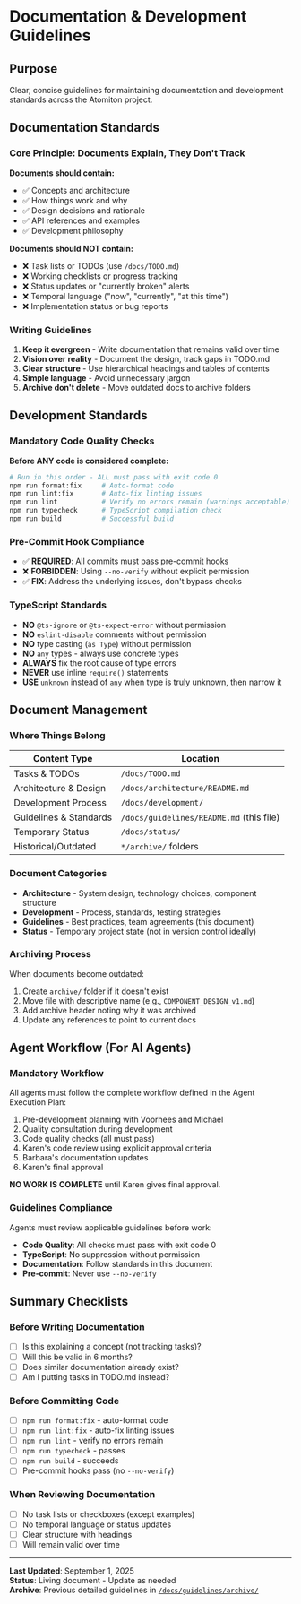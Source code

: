 # Documentation & Development Guidelines

## Purpose

Clear, concise guidelines for maintaining documentation and development standards across the Atomiton project.

## Documentation Standards

### Core Principle: Documents Explain, They Don't Track

**Documents should contain:**
- ✅ Concepts and architecture
- ✅ How things work and why
- ✅ Design decisions and rationale
- ✅ API references and examples
- ✅ Development philosophy

**Documents should NOT contain:**
- ❌ Task lists or TODOs (use `/docs/TODO.md`)
- ❌ Working checklists or progress tracking
- ❌ Status updates or "currently broken" alerts
- ❌ Temporal language ("now", "currently", "at this time")
- ❌ Implementation status or bug reports

### Writing Guidelines

1. **Keep it evergreen** - Write documentation that remains valid over time
2. **Vision over reality** - Document the design, track gaps in TODO.md
3. **Clear structure** - Use hierarchical headings and tables of contents
4. **Simple language** - Avoid unnecessary jargon
5. **Archive don't delete** - Move outdated docs to archive folders

## Development Standards

### Mandatory Code Quality Checks

**Before ANY code is considered complete:**

```bash
# Run in this order - ALL must pass with exit code 0
npm run format:fix     # Auto-format code
npm run lint:fix       # Auto-fix linting issues
npm run lint           # Verify no errors remain (warnings acceptable)
npm run typecheck      # TypeScript compilation check
npm run build          # Successful build
```

### Pre-Commit Hook Compliance

- ✅ **REQUIRED**: All commits must pass pre-commit hooks
- ❌ **FORBIDDEN**: Using `--no-verify` without explicit permission
- ✅ **FIX**: Address the underlying issues, don't bypass checks

### TypeScript Standards

- **NO** `@ts-ignore` or `@ts-expect-error` without permission
- **NO** `eslint-disable` comments without permission  
- **NO** type casting (`as Type`) without permission
- **NO** `any` types - always use concrete types
- **ALWAYS** fix the root cause of type errors
- **NEVER** use inline `require()` statements
- **USE** `unknown` instead of `any` when type is truly unknown, then narrow it

## Document Management

### Where Things Belong

| Content Type | Location |
|-------------|----------|
| Tasks & TODOs | `/docs/TODO.md` |
| Architecture & Design | `/docs/architecture/README.md` |
| Development Process | `/docs/development/` |
| Guidelines & Standards | `/docs/guidelines/README.md` (this file) |
| Temporary Status | `/docs/status/` |
| Historical/Outdated | `*/archive/` folders |

### Document Categories

- **Architecture** - System design, technology choices, component structure
- **Development** - Process, standards, testing strategies
- **Guidelines** - Best practices, team agreements (this document)
- **Status** - Temporary project state (not in version control ideally)

### Archiving Process

When documents become outdated:
1. Create `archive/` folder if it doesn't exist
2. Move file with descriptive name (e.g., `COMPONENT_DESIGN_v1.md`)
3. Add archive header noting why it was archived
4. Update any references to point to current docs

## Agent Workflow (For AI Agents)

### Mandatory Workflow

All agents must follow the complete workflow defined in the Agent Execution Plan:

1. Pre-development planning with Voorhees and Michael
2. Quality consultation during development
3. Code quality checks (all must pass)
4. Karen's code review using explicit approval criteria
5. Barbara's documentation updates
6. Karen's final approval

**NO WORK IS COMPLETE** until Karen gives final approval.

### Guidelines Compliance

Agents must review applicable guidelines before work:
- **Code Quality**: All checks must pass with exit code 0
- **TypeScript**: No suppression without permission
- **Documentation**: Follow standards in this document
- **Pre-commit**: Never use `--no-verify`

## Summary Checklists

### Before Writing Documentation
- [ ] Is this explaining a concept (not tracking tasks)?
- [ ] Will this be valid in 6 months?
- [ ] Does similar documentation already exist?
- [ ] Am I putting tasks in TODO.md instead?

### Before Committing Code
- [ ] `npm run format:fix` - auto-format code
- [ ] `npm run lint:fix` - auto-fix linting issues
- [ ] `npm run lint` - verify no errors remain
- [ ] `npm run typecheck` - passes
- [ ] `npm run build` - succeeds
- [ ] Pre-commit hooks pass (no `--no-verify`)

### When Reviewing Documentation
- [ ] No task lists or checkboxes (except examples)
- [ ] No temporal language or status updates
- [ ] Clear structure with headings
- [ ] Will remain valid over time

---

**Last Updated**: September 1, 2025  
**Status**: Living document - Update as needed  
**Archive**: Previous detailed guidelines in [`/docs/guidelines/archive/`](/docs/guidelines/archive/)